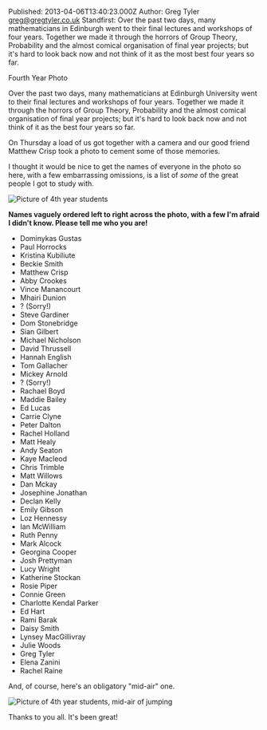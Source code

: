Published: 2013-04-06T13:40:23.000Z
Author: Greg Tyler <greg@gregtyler.co.uk>
Standfirst: Over the past two days, many mathematicians in Edinburgh went to their final lectures and workshops of four years. Together we made it through the horrors of Group Theory, Probability and the almost comical organisation of final year projects; but it's hard to look back now and not think of it as the most best four years so far.

Fourth Year Photo

Over the past two days, many mathematicians at Edinburgh University went to their final lectures and workshops of four years. Together we made it through the horrors of Group Theory, Probability and the almost comical organisation of final year projects; but it's hard to look back now and not think of it as the best four years so far.   

On Thursday a load of us got together with a camera and our good friend Matthew Crisp took a photo to cement some of those memories.   

I thought it would be nice to get the names of everyone in the photo so here, with a few embarrassing omissions, is a list of _some_ of the great people I got to study with.   

![Picture of 4th year students](/4th-Year.jpg ":full")

**Names vaguely ordered left to right across the photo, with a few I'm afraid I didn't know. Please tell me who you are!**   

* Dominykas Gustas
* Paul Horrocks
* Kristina Kubiliute
* Beckie Smith
* Matthew Crisp
* Abby Crookes
* Vince Manancourt
* Mhairi Dunion
* ? (Sorry!)
* Steve Gardiner
* Dom Stonebridge
* Sian Gilbert
* Michael Nicholson
* David Thrussell
* Hannah English
* Tom Gallacher
* Mickey Arnold
* ? (Sorry!)
* Rachael Boyd
* Maddie Bailey
* Ed Lucas
* Carrie Clyne
* Peter Dalton
* Rachel Holland
* Matt Healy
* Andy Seaton
* Kaye Macleod
* Chris Trimble
* Matt Willows
* Dan Mckay
* Josephine Jonathan
* Declan Kelly
* Emily Gibson
* Loz Hennessy
* Ian McWilliam
* Ruth Penny
* Mark Alcock
* Georgina Cooper
* Josh Prettyman
* Lucy Wright
* Katherine Stockan
* Rosie Piper
* Connie Green
* Charlotte Kendal Parker
* Ed Hart
* Rami Barak
* Daisy Smith
* Lynsey MacGillivray
* Julie Woods
* Greg Tyler
* Elena Zanini
* Rachel Raine

And, of course, here's an obligatory "mid-air" one.   

![Picture of 4th year students, mid-air of jumping](/4th-Year-jump.jpg ":full")

Thanks to you all. It's been great!   
